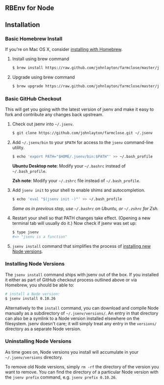 RBEnv for Node
--------------

## Installation

### Basic Homebrew Install

If you're on Mac OS X, consider
[installing with Homebrew](#homebrew-on-mac-os-x).

1. Install using brew command

    ~~~ sh
    $ brew install https://raw.github.com/johnlayton/farmclose/master/jsenv.rb
    ~~~

2. Upgrade using brew command

    ~~~ sh
    $ brew upgrade https://raw.github.com/johnlayton/farmclose/master/jsenv.rb
    ~~~

### Basic GitHub Checkout

This will get you going with the latest version of jsenv and make it
easy to fork and contribute any changes back upstream.

1. Check out jsenv into `~/.jsenv`.

    ~~~ sh
    $ git clone https://github.com/johnlayton/farmclose.git ~/.jsenv
    ~~~

2. Add `~/.jsenv/bin` to your `$PATH` for access to the `jsenv`
   command-line utility.

    ~~~ sh
    $ echo 'export PATH="$HOME/.jsenv/bin:$PATH"' >> ~/.bash_profile
    ~~~

    **Ubuntu Desktop note**: Modify your `~/.bashrc` instead of `~/.bash_profile`.

    **Zsh note**: Modify your `~/.zshrc` file instead of `~/.bash_profile`.

3. Add `jsenv init` to your shell to enable shims and autocompletion.

    ~~~ sh
    $ echo 'eval "$(jsenv init -)"' >> ~/.bash_profile
    ~~~

    _Same as in previous step, use `~/.bashrc` on Ubuntu, or `~/.zshrc` for Zsh._

4. Restart your shell so that PATH changes take effect. (Opening a new
   terminal tab will usually do it.) Now check if jsenv was set up:

    ~~~ sh
    $ type jsenv
    #=> "jsenv is a function"
    ~~~

5. `jsenv install` command that simplifies the process of
   [installing new Node versions](#installing-node-versions).

### Installing Node Versions

The `jsenv install` command ships with jsenv out of the box. If you 
installed it either as part of GitHub checkout process outlined above 
or via Homebrew, you should be able to:

~~~ sh
# install a Node version:
$ jsenv install 0.10.26
~~~

Alternatively to the `install` command, you can download and compile
Node manually as a subdirectory of `~/.jsenv/versions/`. An entry in
that directory can also be a symlink to a Node version installed
elsewhere on the filesystem. jsenv doesn't care; it will simply treat
any entry in the `versions/` directory as a separate Node version.

### Uninstalling Node Versions

As time goes on, Node versions you install will accumulate in your
`~/.jsenv/versions` directory.

To remove old Node versions, simply `rm -rf` the directory of the
version you want to remove. You can find the directory of a particular
Node version with the `jsenv prefix` command, e.g. `jsenv prefix 0.10.26`.
